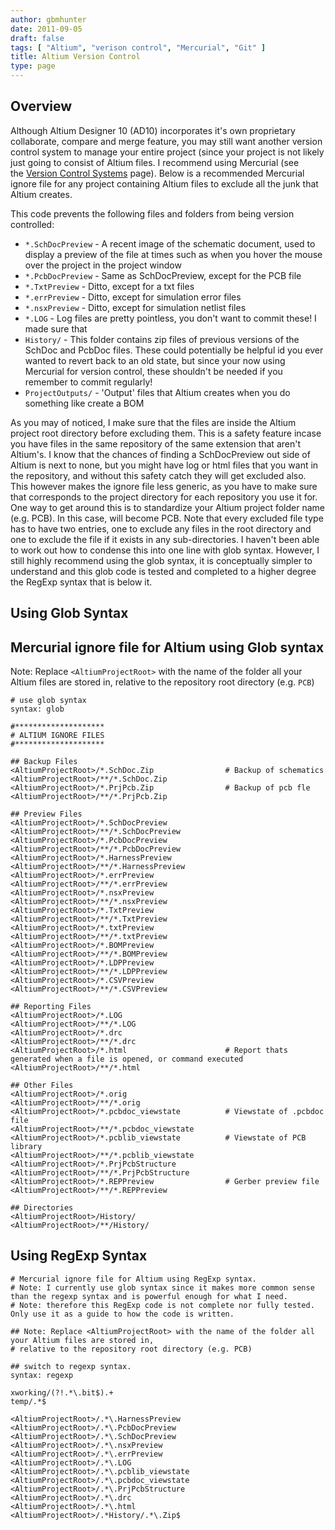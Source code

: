 ```yaml
---
author: gbmhunter
date: 2011-09-05
draft: false
tags: [ "Altium", "verison control", "Mercurial", "Git" ]
title: Altium Version Control
type: page
---
```


## Overview

Although Altium Designer 10 (AD10) incorporates it's own proprietary collaborate, compare and merge feature, you may still want another version control system to manage your entire project (since your project is not likely just going to consist of Altium files. I recommend using Mercurial (see the [Version Control Systems](http://localhost/?q=node/69) page). Below is a recommended Mercurial ignore file for any project containing Altium files to exclude all the junk that Altium creates.

This code prevents the following files and folders from being version controlled:

* `*.SchDocPreview` - A recent image of the schematic document, used to display a preview of the file at times such as when you hover the mouse over the project in the project window
* `*.PcbDocPreview` - Same as SchDocPreview, except for the PCB file
* `*.TxtPreview` - Ditto, except for a txt files
* `*.errPreview` - Ditto, except for simulation error files
* `*.nsxPreview` - Ditto, except for simulation netlist files
* `*.LOG` - Log files are pretty pointless, you don't want to commit these! I made sure that
* `History/` - This folder contains zip files of previous versions of the SchDoc and PcbDoc files. These could potentially be helpful id you ever wanted to revert back to an old state, but since your now using Mercurial for version control, these shouldn't be needed if you remember to commit regularly!
* `ProjectOutputs/` - 'Output' files that Altium creates when you do something like create a BOM

As you may of noticed, I make sure that the files are inside the Altium project root directory before excluding them. This is a safety feature incase you have files in the same repository of the same extension that aren't Altium's. I know that the chances of finding a SchDocPreview out side of Altium is next to none, but you might have log or html files that you want in the repository, and without this safety catch they will get excluded also. This however makes the ignore file less generic, as you have to make sure that <AltiumProjectRoot> corresponds to the project directory for each repository you use it for. One way to get around this is to standardize your Altium project folder name (e.g. PCB). In this case, <AltiumProjectRoot> will become PCB. Note that every excluded file type has to have two entries, one to exclude any files in the root directory and one to exclude the file if it exists in any sub-directories. I haven't been able to work out how to condense this into one line with glob syntax. However, I still highly recommend using the glob syntax, it is conceptually simpler to understand and this glob code is tested and completed to a higher degree the RegExp syntax that is below it.

## Using Glob Syntax

## Mercurial ignore file for Altium using Glob syntax

Note: Replace `<AltiumProjectRoot>` with the name of the folder all your Altium files are stored in, relative to the repository root directory (e.g. `PCB`)

```
# use glob syntax  
syntax: glob

#********************  
# ALTIUM IGNORE FILES  
#********************

## Backup Files  
<AltiumProjectRoot>/*.SchDoc.Zip                # Backup of schematics  
<AltiumProjectRoot>/**/*.SchDoc.Zip  
<AltiumProjectRoot>/*.PrjPcb.Zip                # Backup of pcb fle  
<AltiumProjectRoot>/**/*.PrjPcb.Zip

## Preview Files  
<AltiumProjectRoot>/*.SchDocPreview  
<AltiumProjectRoot>/**/*.SchDocPreview  
<AltiumProjectRoot>/*.PcbDocPreview  
<AltiumProjectRoot>/**/*.PcbDocPreview  
<AltiumProjectRoot>/*.HarnessPreview  
<AltiumProjectRoot>/**/*.HarnessPreview  
<AltiumProjectRoot>/*.errPreview  
<AltiumProjectRoot>/**/*.errPreview  
<AltiumProjectRoot>/*.nsxPreview  
<AltiumProjectRoot>/**/*.nsxPreview  
<AltiumProjectRoot>/*.TxtPreview  
<AltiumProjectRoot>/**/*.TxtPreview  
<AltiumProjectRoot>/*.txtPreview  
<AltiumProjectRoot>/**/*.txtPreview  
<AltiumProjectRoot>/*.BOMPreview  
<AltiumProjectRoot>/**/*.BOMPreview  
<AltiumProjectRoot>/*.LDPPreview  
<AltiumProjectRoot>/**/*.LDPPreview  
<AltiumProjectRoot>/*.CSVPreview  
<AltiumProjectRoot>/**/*.CSVPreview

## Reporting Files  
<AltiumProjectRoot>/*.LOG  
<AltiumProjectRoot>/**/*.LOG  
<AltiumProjectRoot>/*.drc  
<AltiumProjectRoot>/**/*.drc  
<AltiumProjectRoot>/*.html                      # Report thats generated when a file is opened, or command executed  
<AltiumProjectRoot>/**/*.html

## Other Files  
<AltiumProjectRoot>/*.orig  
<AltiumProjectRoot>/**/*.orig  
<AltiumProjectRoot>/*.pcbdoc_viewstate          # Viewstate of .pcbdoc file  
<AltiumProjectRoot>/**/*.pcbdoc_viewstate  
<AltiumProjectRoot>/*.pcblib_viewstate          # Viewstate of PCB library  
<AltiumProjectRoot>/**/*.pcblib_viewstate  
<AltiumProjectRoot>/*.PrjPcbStructure  
<AltiumProjectRoot>/**/*.PrjPcbStructure  
<AltiumProjectRoot>/*.REPPreview                # Gerber preview file  
<AltiumProjectRoot>/**/*.REPPreview

## Directories  
<AltiumProjectRoot>/History/  
<AltiumProjectRoot>/**/History/
```

## Using RegExp Syntax

```
# Mercurial ignore file for Altium using RegExp syntax.  
# Note: I currently use glob syntax since it makes more common sense than the regexp syntax and is powerful enough for what I need.  
# Note: therefore this RegExp code is not complete nor fully tested. Only use it as a guide to how the code is written.

## Note: Replace <AltiumProjectRoot> with the name of the folder all your Altium files are stored in,  
# relative to the repository root directory (e.g. PCB)

## switch to regexp syntax.  
syntax: regexp

xworking/(?!.*\.bit$).+  
temp/.*$

<AltiumProjectRoot>/.*\.HarnessPreview  
<AltiumProjectRoot>/.*\.PcbDocPreview  
<AltiumProjectRoot>/.*\.SchDocPreview  
<AltiumProjectRoot>/.*\.nsxPreview  
<AltiumProjectRoot>/.*\.errPreview  
<AltiumProjectRoot>/.*\.LOG  
<AltiumProjectRoot>/.*\.pcblib_viewstate  
<AltiumProjectRoot>/.*\.pcbdoc_viewstate  
<AltiumProjectRoot>/.*\.PrjPcbStructure  
<AltiumProjectRoot>/.*\.drc  
<AltiumProjectRoot>/.*\.html  
<AltiumProjectRoot>/.*History/.*\.Zip$
```
